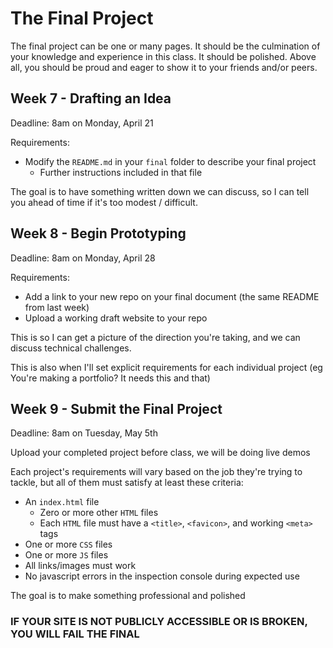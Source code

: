 # The Final Project

The final project can be one or many pages. It should be the culmination of your knowledge and experience in this class. It should be polished. Above all, you should be proud and eager to show it to your friends and/or peers.

## Week 7 - Drafting an Idea

Deadline: 8am on Monday, April 21

Requirements:
- Modify the `README.md` in your `final` folder to describe your final project
  - Further instructions included in that file

The goal is to have something written down we can discuss, so I can tell you ahead of time if it's too modest / difficult.

## Week 8 - Begin Prototyping

Deadline: 8am on Monday, April 28

Requirements:
- Add a link to your new repo on your final document (the same README from last week)
- Upload a working draft website to your repo

This is so I can get a picture of the direction you're taking, and we can discuss technical challenges.

This is also when I'll set explicit requirements for each individual project (eg You're making a portfolio? It needs this and that)

## Week 9 - Submit the Final Project

Deadline: 8am on Tuesday, May 5th

Upload your completed project before class, we will be doing live demos

Each project's requirements will vary based on the job they're trying to tackle, but all of them must satisfy at least these criteria:

- An `index.html` file
  - Zero or more other `HTML` files
  - Each `HTML` file must have a `<title>`, `<favicon>`, and working `<meta>` tags
- One or more `CSS` files
- One or more `JS` files
- All links/images must work
- No javascript errors in the inspection console during expected use

The goal is to make something professional and polished

### IF YOUR SITE IS NOT PUBLICLY ACCESSIBLE OR IS BROKEN, YOU WILL FAIL THE FINAL
